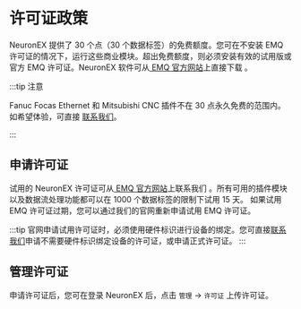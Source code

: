 # 许可证政策

NeuronEX 提供了 30 个点（30 个数据标签）的免费额度。您可在不安装 EMQ 许可证的情况下，运行这些商业模块。超出免费额度，则必须安装有效的试用版或官方 EMQ 许可证。NeuronEX 软件可从[ EMQ 官方网站](https://www.emqx.com/zh/try?product=neuronex)上直接下载 。

:::tip 注意

Fanuc Focas Ethernet 和 Mitsubishi CNC 插件不在 30 点永久免费的范围内。如希望体验，可直接 [联系我们](https://www.emqx.com/zh/contact?product=neuronex)。

:::

## 申请许可证

试用的 NeuronEX 许可证可从[ EMQ 官方网站](https://www.emqx.com/zh/contact?product=neuronex)上联系我们 。所有可用的插件模块以及数据流处理功能都可以在 1000 个数据标签的限制下试用 15 天。 如果试用 EMQ 许可证过期，您可以通过我们的官网重新申请试用 EMQ 许可证。

:::tip
官网申请试用许可证时，必须使用硬件标识进行设备的绑定。您可直接[联系我们](https://www.emqx.com/zh/contact?product=neuronex)申请不需要硬件标识绑定设备的许可证，或申请正式许可证。
:::

## 管理许可证

申请许可证后，您可在登录 NeuronEX 后，点击 `管理` -> `许可证` 上传许可证。

